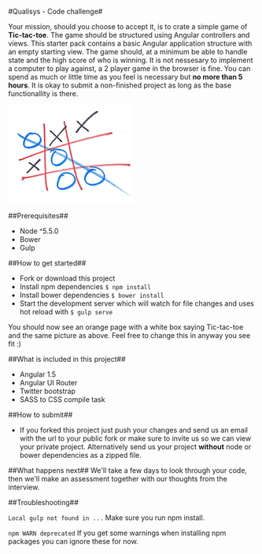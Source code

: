 #Qualisys - Code challenge#

Your mission, should you choose to accept it, is to crate a simple game of **Tic-tac-toe**. The game should be
structured using Angular controllers and views. This starter pack contains a basic Angular application structure with
an empty starting view. The game should, at a minimum be able to handle state and the high score of who is winning. It
is not nessesary to implement a computer to play against, a 2 player game in the browser is fine. You can spend as much
or little time as you feel is necessary but **no more than 5 hours**. It is okay to submit a non-finished project as
long as the base functionallity is there.

![Tic-Tac-Toe](source/images/TicTacToe.png)


##Prerequisites##
* Node ^5.5.0
* Bower
* Gulp

##How to get started##
* Fork or download this project
* Install npm dependencies ```$ npm install```
* Install bower dependencies ```$ bower install```
* Start the development server which will watch for file changes and uses hot reload with ```$ gulp serve```

You should now see an orange page with a white box saying Tic-tac-toe and the same picture as above. Feel free to change
this in anyway you see fit :)

##What is included in this project##
* Angular 1.5
* Angular UI Router
* Twitter bootstrap
* SASS to CSS compile task

##How to submit##
* If you forked this project just push your changes and send us an email with the url to your public fork or make sure to
invite us so we can view your private project. Alternatively send us your project **without** node or bower dependencies
as a zipped file.

##What happens next##
We'll take a few days to look through your code, then we'll make an assessment
together with our thoughts from the interview.

##Troubleshooting##

`Local gulp not found in ...`
Make sure you run npm install.

`npm WARN deprecated`
If you get some warnings when installing npm packages you can ignore these for now.
